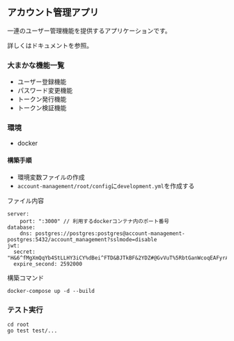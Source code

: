 ## アカウント管理アプリ
一連のユーザー管理機能を提供するアプリケーションです。

詳しくはドキュメントを参照。

### 大まかな機能一覧
- ユーザー登録機能
- パスワード変更機能
- トークン発行機能
- トークン検証機能

### 環境
- docker
#### 構築手順
- 環境変数ファイルの作成
- ```account-management/root/config```に```development.yml```を作成する

ファイル内容
```
server:
    port: ":3000" // 利用するdockerコンテナ内のポート番号
database:
    dns: postgres://postgres:postgres@account-management-postgres:5432/account_management?sslmode=disable
jwt:
  secret: "H&6^fMgXmQqYb4StLLHY3iCY%dBei^FTD&BJTkBF&2YDZ#@GvVuT%5RbtGanWcoqEAFyrAHapjJkW&Tn&fj2iuxRBtzL5fYL$Kn5gVcPJLsfM6XdjhQX@UMB$qqq8YRH"
  expire_second: 2592000
```

構築コマンド
```
docker-compose up -d --build
```

### テスト実行
```
cd root
go test test/...
```
